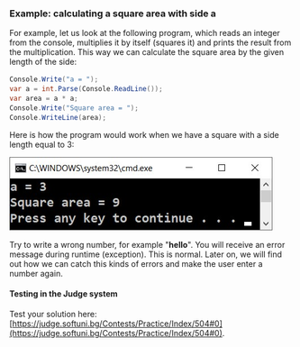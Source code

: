 ### Example: calculating a square area with side **а**

For example, let us look at the following program, which reads an integer from the console, multiplies it by itself (squares it) and prints the result from the multiplication. This way we can calculate the square area by the given length of the side:

```csharp
Console.Write("a = ");              
var a = int.Parse(Console.ReadLine());
var area = a * a;
Console.Write("Square area = ");
Console.WriteLine(area);
```

Here is how the program would work when we have a square with a side length equal to 3:

![](/assets/chapter-2-images/00.Square-area-01.jpg)

Try to write a wrong number, for example "**hello**". You will receive an error message during runtime (exception). This is normal. Later on, we will find out how we can catch this kinds of errors and make the user enter a number again. 

#### Testing in the Judge system

Test your solution here: [https://judge.softuni.bg/Contests/Practice/Index/504#0](https://judge.softuni.bg/Contests/Practice/Index/504#0).